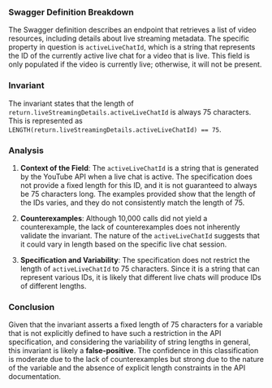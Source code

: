 ### Swagger Definition Breakdown
The Swagger definition describes an endpoint that retrieves a list of video resources, including details about live streaming metadata. The specific property in question is `activeLiveChatId`, which is a string that represents the ID of the currently active live chat for a video that is live. This field is only populated if the video is currently live; otherwise, it will not be present.

### Invariant
The invariant states that the length of `return.liveStreamingDetails.activeLiveChatId` is always 75 characters. This is represented as `LENGTH(return.liveStreamingDetails.activeLiveChatId) == 75`.

### Analysis
1. **Context of the Field**: The `activeLiveChatId` is a string that is generated by the YouTube API when a live chat is active. The specification does not provide a fixed length for this ID, and it is not guaranteed to always be 75 characters long. The examples provided show that the length of the IDs varies, and they do not consistently match the length of 75.

2. **Counterexamples**: Although 10,000 calls did not yield a counterexample, the lack of counterexamples does not inherently validate the invariant. The nature of the `activeLiveChatId` suggests that it could vary in length based on the specific live chat session.

3. **Specification and Variability**: The specification does not restrict the length of `activeLiveChatId` to 75 characters. Since it is a string that can represent various IDs, it is likely that different live chats will produce IDs of different lengths.

### Conclusion
Given that the invariant asserts a fixed length of 75 characters for a variable that is not explicitly defined to have such a restriction in the API specification, and considering the variability of string lengths in general, this invariant is likely a **false-positive**. The confidence in this classification is moderate due to the lack of counterexamples but strong due to the nature of the variable and the absence of explicit length constraints in the API documentation.
